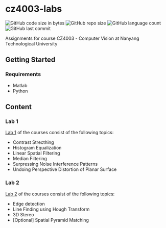 # cz4003-labs
![GitHub code size in bytes](https://img.shields.io/github/languages/code-size/roydonauyr/cz4003-labs)
![GitHub repo size](https://img.shields.io/github/repo-size/roydonauyr/cz4003-labs)
![GitHub language count](https://img.shields.io/github/languages/count/roydonauyr/cz4003-labs)
![GitHub last commit](https://img.shields.io/github/last-commit/roydonauyr/cz4003-labs)

Assignments for course CZ4003 - Computer Vision at Nanyang Technological University

## Getting Started

### Requirements

- Matlab
- Python

## Content

### Lab 1

[Lab 1](lab1) of the courses consist of the following topics:

- Contrast Strecthing
- Histogram Equalization
- Linear Spatial Filtering
- Median Filtering
- Surpressing Noise Interference Patterns
- Undoing Perspective Distortion of Planar Surface

### Lab 2

[Lab 2](lab2) of the courses consist of the following topics:

- Edge detection
- Line Finding using Hough Transform
- 3D Stereo
- [Optional] Spatial Pyramid Matching
